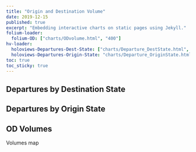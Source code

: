 ```yaml
---
title: "Origin and Destination Volume"
date: 2019-12-15
published: true
excerpt: "Embedding interactive charts on static pages using Jekyll."
folium-loader:
  folium-OD: ["charts/ODvolume.html", "400"]
hv-loader:
  holoviews-Departures-Dest-State: ["charts/Departure_DestState.html", "400"]
  holoviews-Departures-Origin-State: "charts/Departure_OriginState.html"
toc: true
toc_sticky: true
---
```


## Departures by Destination State


<div id="holoviews-Departures-Dest-State"></div>

## Departures by Origin State

<div id="holoviews-Departures-Origin-State"></div>

## OD Volumes

Volumes map

<div id="folium-OD"></div>

